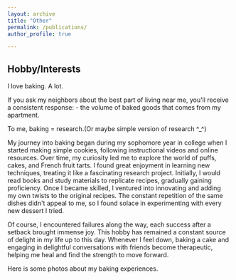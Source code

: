 ```yaml
---
layout: archive
title: "Other"
permalink: /publications/
author_profile: true

---
```

## Hobby/Interests

I love baking. A lot.

If you ask my neighbors about the best part of living near me, you'll receive a consistent response: - the volume of baked goods that comes from my apartment.

To me, baking = research.(Or maybe simple version of research ^_^)

My journey into baking began during my sophomore year in college when I started making simple cookies, following instructional videos and online resources. Over time, my curiosity led me to explore the world of puffs, cakes, and French fruit tarts. I found great enjoyment in learning new techniques, treating it like a fascinating research project. Initially, I would read books and study materials to replicate recipes, gradually gaining proficiency. Once I became skilled, I ventured into innovating and adding my own twists to the original recipes. The constant repetition of the same dishes didn't appeal to me, so I found solace in experimenting with every new dessert I tried.

Of course, I encountered failures along the way, each success after a setback brought immense joy. This hobby has remained a constant source of delight in my life up to this day.  Whenever I feel down, baking a cake and engaging in delightful conversations with friends become therapeutic, helping me heal and find the strength to move forward.

Here is some photos about my baking experiences.  